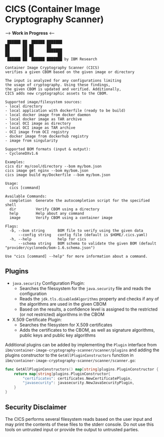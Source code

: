 # CICS (Container Image Cryptography Scanner)

--> **Work in Progress** <--

```
 ██████ ██  ██████ ███████ 
██      ██ ██      ██      
██      ██ ██      ███████ 
██      ██ ██           ██ 
 ██████ ██  ██████ ███████ by IBM Research

Container Image Cryptography Scanner (CICS) 
verifies a given CBOM based on the given image or directory

The input is analyzed for any configurations limiting 
the usage of cryptography. Using these findings, 
the given CBOM is updated and verified. Additionally, 
CICS adds new cryptographic assets to the CBOM. 

Supported image/filesystem sources:
- local directory 
- local application with dockerfile (ready to be build)
- local docker image from docker daemon
- local docker image as TAR archive
- local OCI image as directory
- local OCI image as TAR archive
- OCI image from OCI registry
- docker image from dockerhub registry
- image from singularity

Supported BOM formats (input & output):
- CycloneDXv1.6

Examples:
cics dir my/cool/directory --bom my/bom.json
cics image get nginx --bom my/bom.json
cics image build my/Dockerfile --bom my/bom.json

Usage:
  cics [command]

Available Commands:
  completion  Generate the autocompletion script for the specified shell
  dir         Verify CBOM using a directory
  help        Help about any command
  image       Verify CBOM using a container image

Flags:
  -b, --bom string      BOM file to verify using the given data
      --config string   config file (default is $HOME/.cics.yaml)
  -h, --help            help for cics
      --schema string   BOM schema to validate the given BOM (default "provider/cyclonedx/bom-1.6.schema.json")

Use "cics [command] --help" for more information about a command.
```

## Plugins
  - `java.security` Configuration Plugin:
    - Searches the filessystem for the `java.security` file and reads the configuration
    - Reads the `jdk.tls.disabledAlgorithms` property and checks if any of the algorithms are used in the given CBOM
    - Based on the results, a confidence level is assigned to the restricted (or not restricted) algorithms in the CBOM
  - X.509 Certificate Plugin:
    - Searches the filesystem for X.509 certificates
    - Adds the certificates to the CBOM, as well as signature algorithms, public keys and public key algorithms

Additional plugins can be added by implementing the `Plugin` interface from `ibm/container-image-cryptography-scanner/scanner/plugins` and adding the plugins constructor to the `GetAllPluginConstructors` function in `ibm/container-image-cryptography-scanner/scanner/scanner.go`: 

```go
func GetAllPluginConstructors() map[string]plugins.PluginConstructor {
	return map[string]plugins.PluginConstructor{
		"certificates": certificates.NewCertificatePlugin,
		"javasecurity": javasecurity.NewJavaSecurityPlugin,
	}
}
```

## Security Disclaimer
The CICS performs several filesystem reads based on the user input and may print the contents of these files to the stderr console. Do not use this tools on untrusted input or provide the output to untrusted parties.